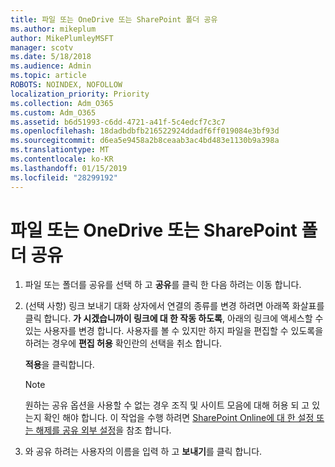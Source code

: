 ```yaml
---
title: 파일 또는 OneDrive 또는 SharePoint 폴더 공유
ms.author: mikeplum
author: MikePlumleyMSFT
manager: scotv
ms.date: 5/18/2018
ms.audience: Admin
ms.topic: article
ROBOTS: NOINDEX, NOFOLLOW
localization_priority: Priority
ms.collection: Adm_O365
ms.custom: Adm_O365
ms.assetid: b6d51993-c6dd-4721-a41f-5c4edcf7c3c7
ms.openlocfilehash: 18dadbdbfb216522924ddadf6ff019084e3bf93d
ms.sourcegitcommit: d6ea5e9458a2b8ceaab3ac4bd483e1130b9a398a
ms.translationtype: MT
ms.contentlocale: ko-KR
ms.lasthandoff: 01/15/2019
ms.locfileid: "28299192"
---
```

# <a name="share-a-file-or-folder-in-onedrive-or-sharepoint"></a>파일 또는 OneDrive 또는 SharePoint 폴더 공유

1. 파일 또는 폴더를 공유를 선택 하 고 **공유**를 클릭 한 다음 하려는 이동 합니다.
    
2. (선택 사항) 링크 보내기 대화 상자에서 연결의 종류를 변경 하려면 아래쪽 화살표를 클릭 합니다. **가 시겠습니까이 링크에 대 한 작동 하도록**, 아래의 링크에 액세스할 수 있는 사용자를 변경 합니다. 사용자를 볼 수 있지만 하지 파일을 편집할 수 있도록을 하려는 경우에 **편집 허용** 확인란의 선택을 취소 합니다. 
    
    **적용**을 클릭합니다.
    
    > [!NOTE]
    > 원하는 공유 옵션을 사용할 수 없는 경우 조직 및 사이트 모음에 대해 허용 되 고 있는지 확인 해야 합니다. 이 작업을 수행 하려면 [SharePoint Online에 대 한 설정 또는 해제를 공유 외부 설정](https://go.microsoft.com/fwlink/?linkid=866426)을 참조 합니다. 
  
3. 와 공유 하려는 사용자의 이름을 입력 하 고 **보내기**를 클릭 합니다.
    

